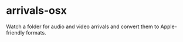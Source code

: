 # arrivals-osx

Watch a folder for audio and video arrivals and convert them to Apple-friendly formats.
